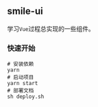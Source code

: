 ## smile-ui

学习`Vue`过程总实现的一些组件。

### 快速开始

```shell script
# 安装依赖
yarn
# 启动项目
yarn start
# 部署文档
sh deploy.sh
```
